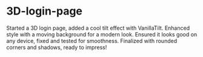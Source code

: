 # 3D-login-page
Started a 3D login page, added a cool tilt effect with VanillaTilt. Enhanced style with a moving background for a modern look. Ensured it looks good on any device, fixed and tested for smoothness. Finalized with rounded corners and shadows, ready to impress!
